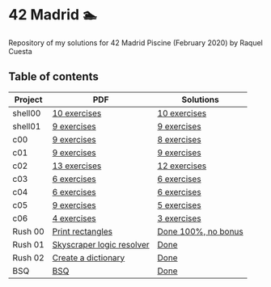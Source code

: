 # 42 Madrid 🏊‍
Repository of my solutions for 42 Madrid Piscine (February 2020) by Raquel Cuesta


## Table of contents

| Project        	| PDF                                                                                        	| Solutions                                                                               	|
|----------------	|--------------------------------------------------------------------------------------------	|-----------------------------------------------------------------------------------------	|
| shell00        | [10 exercises](https://github.com/raqelcb/42madrid/tree/master/shell00/shell00.es.pdf)          	| [10 exercises](https://github.com/raqelcb/42madrid/tree/master/shell00)                  	|
| shell01        | [9 exercises](https://github.com/raqelcb/42madrid/tree/master/shell01/shell01.es.pdf)          	| [9 exercises](https://github.com/raqelcb/42madrid/tree/master/shell01)                  	|
| c00         	| [9 exercises](https://github.com/raqelcb/42madrid/tree/master/c00/c00.es.pdf)          	| [8 exercises](https://github.com/raqelcb/42madrid/tree/master/c00)                  	|
| c01         	| [9 exercises](https://github.com/raqelcb/42madrid/tree/master/c01/c01.es.pdf)          	| [9 exercises](https://github.com/raqelcb/42madrid/tree/master/c01)                   	|
| c02         	| [13 exercises](https://github.com/raqelcb/42madrid/tree/master/c02/c02.es.pdf)           	| [12 exercises](https://github.com/raqelcb/42madrid/tree/master/c02)                   	|
| c03         	| [6 exercises](https://github.com/raqelcb/42madrid/tree/master/c03/c03.es.pdf)          	| [6 exercises](https://github.com/raqelcb/42madrid/tree/master/c03)                  	|
| c04         	| [6 exercises](https://github.com/raqelcb/42madrid/tree/master/c04/c04.es.pdf)          	| [6 exercises](https://github.com/raqelcb/42madrid/tree/master/c04)                   	|
| c05         	| [9 exercises](https://github.com/raqelcb/42madrid/tree/master/c05/c05.es.pdf)          	| [5 exercises](https://github.com/raqelcb/42madrid/tree/master/c05)                  	|
| c06         	| [4 exercises](https://github.com/raqelcb/42madrid/tree/master/c06/c06.es.pdf)           	| [3 exercises](https://github.com/raqelcb/42madrid/tree/master/c06)                   	|
| Rush 00        	| [Print rectangles](https://github.com/raqelcb/42madrid/tree/master/rush00/rush00.es.pdf) 	| [Done 100%, no bonus](https://github.com/raqelcb/42madrid/tree/master/rush00)                 	|
| Rush 01        	| [Skyscraper logic resolver](https://github.com/raqelcb/42madrid/tree/master/rush01/colle01.es.pdf)    	| [Done](https://github.com/raqelcb/42madrid/tree/master/rush01)                  	|
| Rush 02        	| [Create a dictionary](https://github.com/raqelcb/42madrid/tree/master/rush02/rush02.es.pdf) 	| [Done](https://github.com/raqelcb/42madrid/tree/master/rush02)             	|
| BSQ            	| [BSQ](https://github.com/raqelcb/42madrid/tree/master/bsq/bsq.es.pdf)                     	| [Done](https://github.com/raqelcb/42madrid/tree/master/BSQ)              	|

